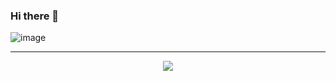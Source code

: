 ### Hi there 👋
![image](https://media.tenor.com/images/334cf1e2aa89a90a274f5a4040d1a6ec/tenor.gif)

<hr>

<div align="center">
    <a href="https://www.facebook.com/ahmed2.atef"><img src="https://img.shields.io/badge/ahmed%20m.atef-blue?style=flat&logo=facebook&logoColor=white&logoWidth=20"/></a>
</div>


<!-- 👉[my facebook](https://www.facebook.com/ahmed2.atef) -->

<!--
**ahmedatef1610/ahmedatef1610** is a ✨ _special_ ✨ repository because its `README.md` (this file) appears on your GitHub profile.

Here are some ideas to get you started:

- 🔭 I’m currently working on ...
- 🌱 I’m currently learning ...
- 👯 I’m looking to collaborate on ...
- 🤔 I’m looking for help with ...
- 💬 Ask me about ...
- 📫 How to reach me: ...
- 😄 Pronouns: ...
- ⚡ Fun fact: ...
-->

